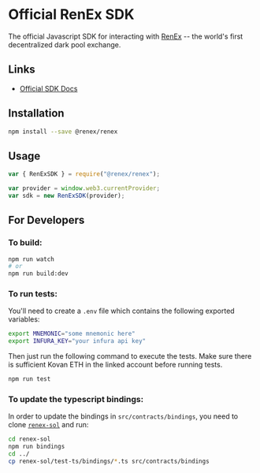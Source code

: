# Official RenEx SDK

The official Javascript SDK for interacting with [RenEx](https://ren.exchange) -- the world's first decentralized dark pool exchange.

## Links

* [Official SDK Docs](https://republicprotocol.github.io/renex-sdk-docs)

## Installation

```bash
npm install --save @renex/renex
```

## Usage

```javascript
var { RenExSDK } = require("@renex/renex");

var provider = window.web3.currentProvider;
var sdk = new RenExSDK(provider);
```

## For Developers

### To build:

```bash
npm run watch
# or
npm run build:dev
```

### To run tests:

You'll need to create a `.env` file which contains the following exported variables:

```bash
export MNEMONIC="some mnemonic here"
export INFURA_KEY="your infura api key"
```

Then just run the following command to execute the tests. Make sure there is sufficient Kovan ETH in the linked account before running tests.

```bash
npm run test
```

### To update the typescript bindings:

In order to update the bindings in `src/contracts/bindings`, you need to clone [`renex-sol`](https://github.com/republicprotocol/renex-sol) and run:

```bash
cd renex-sol
npm run bindings
cd ../
cp renex-sol/test-ts/bindings/*.ts src/contracts/bindings
```

